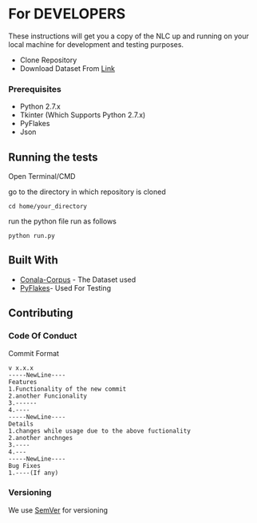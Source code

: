 # For DEVELOPERS

These instructions will get you a copy of the NLC up and running on your local machine for development and testing purposes.
* Clone Repository
* Download Dataset From [Link](www.dataset.com)

### Prerequisites

* Python 2.7.x
* Tkinter (Which Supports Python 2.7.x)
* PyFlakes
* Json


## Running the tests

Open Terminal/CMD

go to the directory in which repository is cloned

```
cd home/your_directory
```

run the python file run as follows

```
python run.py
```
## Built With

* [Conala-Corpus](www.conala-corpus.com) - The Dataset used
* [PyFlakes]()- Used For Testing

## Contributing

### Code Of Conduct

Commit Format 
```
v x.x.x
-----NewLine----
Features
1.Functionality of the new commit
2.another Funcionality
3.------
4.----
-----NewLine----
Details 
1.changes while usage due to the above fuctionality
2.another anchnges
3.----
4.---
-----NewLine----
Bug Fixes
1.----(If any)
``` 

### Versioning

We use [SemVer](http://semver.org/) for versioning
